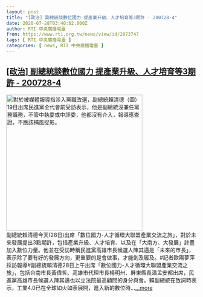 ```yaml
---
layout: post
title: "[政治] 副總統談數位國力 提產業升級、人才培育等3期許 - 200728-4"
date: 2020-07-28T03:40:02.000Z
author: RTI 中央廣播電臺
from: https://www.rti.org.tw/news/view/id/2073747
tags: [ RTI 中央廣播電臺 ]
categories: [ news, RTI 中央廣播電臺 ]
---
```

<!--1595907602000-->
[[政治] 副總統談數位國力 提產業升級、人才培育等3期許 - 200728-4](https://www.rti.org.tw/news/view/id/2073747)
------

<div>
<img src="https://static.rti.org.tw/assets/thumbnails/2020/07/19/20200719000039M.jpg" width="360" alt="對於被媒體報導指涉入黨職改選，副總統賴清德（圖）19日出席民進黨全代會前受訪表示，他是副總統沒兼任黨務職務，不管中執委或中評委，他都沒有介入，報導應查證，不應該捕風捉影。" title="對於被媒體報導指涉入黨職改選，副總統賴清德（圖）19日出席民進黨全代會前受訪表示，他是副總統沒兼任黨務職務，不管中執委或中評委，他都沒有介入，報導應查證，不應該捕風捉影。"><br>副總統賴清德今天(28日)出席「數位國力-人才循環大聯盟產業交流之旅」，對於未來發展提出3點期許，包括產業升級、人才培育、以及在「大南方、大發展」計畫加入數位力量。他並在受訪時稱民進黨高雄市長候選人陳其邁是「未來的市長」，表示除了要有好的發展方向，更重要的是會做事，才能劍及履及。#記者歐陽夢萍採訪報導#副總統賴清德28日上午出席「數位國力-人才循環大聯盟產業交流之旅」，包括台南市長黃偉哲、高雄市代理市長楊明州、屏東縣長潘孟安都出席，民進黨高雄市長候選人陳其邁也以立法院最高顧問的身分與會。賴副總統在致詞時表示，工業4.0已在全球如火如荼展開，進入新的數位時...<a target="_blank" href="https://www.rti.org.tw/news/view/id/2073747">...more</a>
</div>
